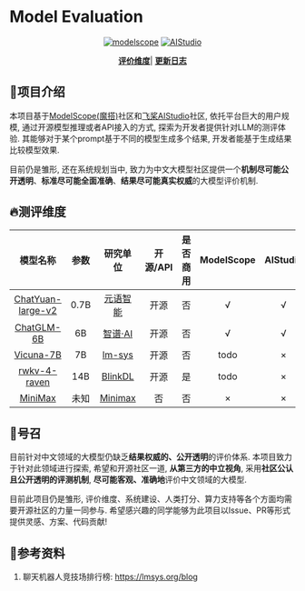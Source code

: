 # Model Evaluation

<p align="center">
<a href="https://modelscope.cn/studios/AI-ModelScope/Evaluation-Model/summary"><img src="https://img.shields.io/badge/ModelScope-blueviolet" alt="modelscope"></a>
<a href="https://aistudio.baidu.com/aistudio/projectdetail/6145966"><img src="https://img.shields.io/badge/-AIStudio-337AFF" alt="AIStudio"></a>
</p> 

<p align="center">  
 <a href="https://github.com/thomas-yanxin/LLM-EVALUATION/blob/master/docs/deploy.md"><strong>评价维度</strong></a>| <a href="https://github.com/thomas-yanxin/LLM-EVALUATION/blob/master/docs/update_history.md"><strong>更新日志</strong></a>  

</p>

## 👀项目介绍

本项目基于[ModelScope(魔搭)](https://modelscope.cn/studios/AI-ModelScope/Evaluation-Model/summary)社区和[飞桨AIStudio](https://aistudio.baidu.com/aistudio/projectdetail/6145966)社区, 依托平台巨大的用户规模, 通过开源模型推理或者API接入的方式, 探索为开发者提供针对LLM的测评体验. 其能够对于某个prompt基于不同的模型生成多个结果, 开发者能基于生成结果比较模型效果.

目前仍是雏形, 还在系统规划当中, 致力为中文大模型社区提供一个**机制尽可能公开透明**、**标准尽可能全面准确**、**结果尽可能真实权威**的大模型评价机制.

## 🔥测评维度

| 模型名称 | 参数 | 研究单位 | 开源/API | 是否商用 | ModelScope | AIStudio | 效果 |
|:----:| :----: | :----: | :----: | :----: | :----: | :----: | :----: |
| [ChatYuan-large-v2](https://github.com/clue-ai/ChatYuan) | 0.7B | [元语智能](https://github.com/clue-ai) | 开源 | 否 | √ | √ |  |
| [ChatGLM-6B](https://github.com/THUDM/ChatGLM-6B) | 6B | [智谱·AI](https://maas.aminer.cn/) | 开源 | 否  | √ | √ |  |
| [Vicuna-7B](https://github.com/lm-sys/FastChat) | 7B | [lm-sys](https://lmsys.org/) | 开源 | 否  | todo | × |  |
| [rwkv-4-raven](https://huggingface.co/BlinkDL/rwkv-4-raven) | 14B | [BlinkDL](https://huggingface.co/BlinkDL) | 开源 | 是  | todo | × |  |
| [MiniMax](https://api.minimax.chat/) | 未知 | [Minimax](https://api.minimax.chat/) | 否 | 否 | × | × |  |

## 💪号召

目前针对中文领域的大模型仍缺乏**结果权威的、公开透明**的评价体系. 本项目致力于针对此领域进行探索, 希望和开源社区一道, **从第三方的中立视角**, 采用**社区公认且公开透明的评测机制**, **尽可能客观、准确地**评价中文领域的大模型.

目前此项目仍是雏形, 评价维度、系统建设、人类打分、算力支持等各个方面均需要开源社区的力量一同参与. 希望感兴趣的同学能够为此项目以Issue、PR等形式提供灵感、方案、代码贡献!

## 📖参考资料

1. 聊天机器人竞技场排行榜: https://lmsys.org/blog
